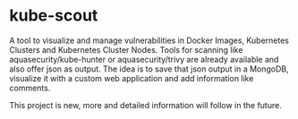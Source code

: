 # kube-scout
A tool to visualize and manage vulnerabilities in Docker Images, Kubernetes Clusters and Kubernetes Cluster Nodes.
Tools for scanning like aquasecurity/kube-hunter or aquasecurity/trivy are already available and also offer json as output.
The idea is to save that json output in a MongoDB, visualize it with a custom web application and add information like comments.

This project is new, more and detailed information will follow in the future.
